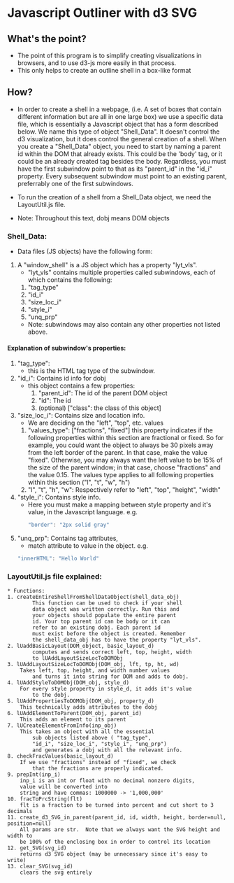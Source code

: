 # Javascript Outliner with d3 SVG

## What's the point?
* The point of this program is to simplify creating visualizations
    in browsers, and to use d3-js more easily in that process.
* This only helps to create an outline shell in a box-like format

    

## How?
* In order to create a shell in a webpage, (i.e. A set of boxes
    that contain different information but are all in one
    large box) we use a specific data file, which is essentially
    a Javascript object that has a form described below. We
    name this type of object "Shell_Data". It doesn't control
    the d3 visualization, but it does control
    the general creation of a shell. When you create a "Shell_Data"
    object, you need to start by naming a parent id within the DOM
    that already exists. This could be the 'body' tag, or it could
    be an already created tag besides the body. Regardless, you must
    have the first subwindow point to that as its "parent_id" in the
    "id_i" property. Every subsequent subwindow must point to an existing
    parent, preferrably one of the first subwindows.
* To run the creation of a shell from a Shell_Data object, we need
    the LayoutUtil.js file.


* Note: Throughout this text, dobj means DOM objects

### Shell_Data:
 * Data files (JS objects) have the following form:
1. A "window_shell" is a JS object which has
    a property "lyt_vls".
    * "lyt_vls" contains multiple properties called subwindows, each of which contains the following: 
    1. "tag_type"
    2. "id_i"
    3. "size_loc_i"
    4. "style_i"
    5. "unq_prp"
    * Note: subwindows may also contain any other properties not listed above.

#### Explanation of subwindow's properties:
1. "tag_type":
    * this is the HTML tag type of the subwindow.
2. "id_i": Contains id info for dobj
    * this object contains a few properties:
        1. "parent_id": The id of the parent DOM object
        2. "id": The id 
        3. (optional) ["class": the class of this object]
3. "size_loc_i": Contains size and location info.
    * We are deciding on the "left", "top", etc. values
    1. "values_type": ["fractions", "fixed"]
        this property indicates if the 
        following properties within this section
        are fractional or fixed. So for example,
        you could want the object to always be 
        30 pixels away from the left border of the
        parent. In that case,
        make the value "fixed". Otherwise, you may
        always want the left value to be 15% of the
        size of the parent window; in that case,
        choose "fractions" and the value 0.15. 
        The values type applies
        to all following properties within this 
        section ("l", "t", "w", "h")
    2. "l", "t", "h", "w": Respectively refer to
        "left", "top", "height", "width"
4. "style_i": Contains style info.
    * Here you must make a mapping between style property
        and it's value, in the Javascript language. e.g.
        ```Javascript 
        "border": "2px solid gray"
        ```
5. "unq_prp": Contains tag attributes, 
    * match attribute to value in the object. e.g. 
    ```Javascript
    "innerHTML": "Hello World" 
    ```



### LayoutUtil.js file explained:
    * Functions:
    1. createEntireShellFromShellDataObject(shell_data_obj)
            This function can be used to check if your shell
            data object was written correctly. Run this and
            your objects should populate the entire parent
            id. Your top parent id can be body or it can
            refer to an existing dobj. Each parent id
            must exist before the object is created. Remember
            the shell_data_obj has to have the property "lyt_vls".
    2. lUaddBasicLayout(DOM_object, basic_layout_d)
            computes and sends correct left, top, height, width 
            to lUAddLayoutSizeLocToDOMObj
    3. lUAddLayoutSizeLocToDOMObj(DOM_obj, lft, tp, ht, wd)
        Takes left, top, height, and width number values
            and turns it into string for DOM and adds to dobj.
    4. lUAddStyleToDOMObj(DOM_obj, style_d)
        For every style property in style_d, it adds it's value
            to the dobj.
    5. lUAddPropertiesToDOMObj(DOM_obj, property_d)
        This technically adds attributes to the dobj
    6. lUAddElementToParent(DOM_obj, parent_id)
        This adds an element to its parent
    7. lUCreateElementFromInfo(inp_obj)
        This takes an object with all the essential
            sub objects listed above ( "tag_type",
            "id_i", "size_loc_i", "style_i", "unq_prp")
            and generates a dobj with all the relevant info.
    8. checkFracValues(basic_layout_d)
        If we use "fractions" instead of "fixed", we check
            that the fractions are properly indicated.
    9. prepInt(inp_i)
        inp_i is an int or float with no decimal nonzero digits, 
        value will be converted into
        string and have commas: 1000000 -> '1,000,000'
    10. fracToPrcString(flt)
        flt is a fraction to be turned into percent and cut short to 3 decimals
    11. create_d3_SVG_in_parent(parent_id, id, width, height, border=null, position=null)
        All params are str.  Note that we always want the SVG height and width to
        be 100% of the enclosing box in order to control its location
    12. get_SVG(svg_id)
        returns d3 SVG object (may be unnecessary since it's easy to write)
    13. clear_SVG(svg_id)
        clears the svg entirely
